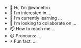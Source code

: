 - 👋 Hi, I’m @wonehru
- 👀 I’m interested in ...
- 🌱 I’m currently learning ...
- 💞️ I’m looking to collaborate on ...
- 📫 How to reach me ...
- 😄 Pronouns: ...
- ⚡ Fun fact: ...

<!---
wonehru/wonehru is a ✨ special ✨ repository because its `README.md` (this file) appears on your GitHub profile.
You can click the Preview link to take a look at your changes.
--->
